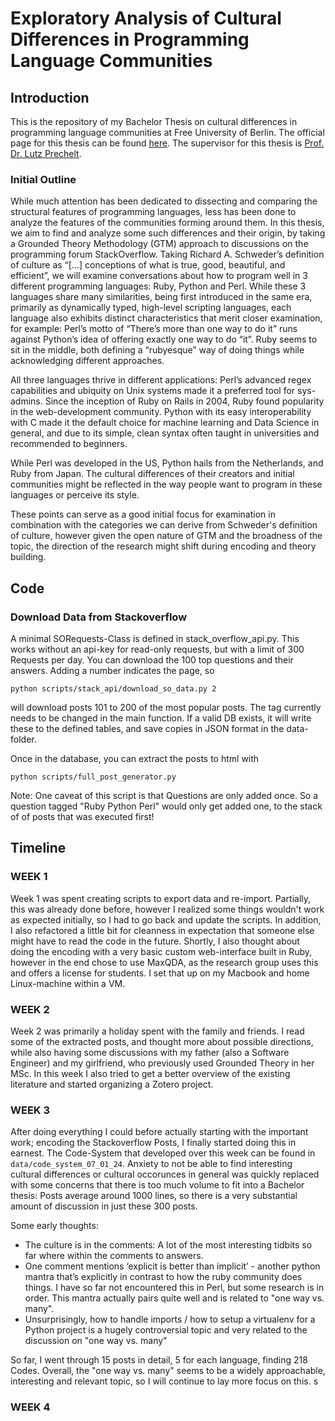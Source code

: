 # Exploratory Analysis of Cultural Differences in Programming Language Communities

## Introduction

This is the repository of my Bachelor Thesis on cultural differences in programming language communities at Free University of Berlin. The official page for this thesis can be found [here](https://www.mi.fu-berlin.de/w/SE/ThesisProgrammingLanguageCommunites). The supervisor for this thesis is [Prof. Dr. Lutz Prechelt](https://www.mi.fu-berlin.de/en/inf/groups/ag-se/members/prechelt.html).

### Initial Outline

While much attention has been dedicated to dissecting and comparing the structural features of programming languages, less has been done to analyze the features of the communities forming around them. In this thesis, we aim to find and analyze some such differences and their origin, by taking a Grounded Theory Methodology (GTM) approach to discussions on the programming forum StackOverflow. Taking Richard A. Schweder’s definition of culture as “[...] conceptions of what is true, good, beautiful, and efficient”, we will examine conversations about how to program well in 3 different programming languages: Ruby, Python and Perl. While these 3 languages share many similarities, being first introduced in the same era, primarily as dynamically typed, high-level scripting languages, each language also exhibits distinct characteristics that merit closer examination, for example:
Perl’s motto of “There’s more than one way to do it” runs against Python’s idea of offering exactly one way to do “it”. Ruby seems to sit in the middle, both defining a “rubyesque” way of doing things while acknowledging different approaches.

All three languages thrive in different applications: Perl’s advanced regex capabilities and ubiquity on Unix systems made it a preferred tool for sys-admins. Since the inception of Ruby on Rails in 2004, Ruby found popularity in the web-development community. Python with its easy interoperability with C made it the default choice for machine learning and Data Science in general, and due to its simple, clean syntax often taught in universities and recommended to beginners.

While Perl was developed in the US, Python hails from the Netherlands, and Ruby from Japan. The cultural differences of their creators and initial communities might be reflected in the way people want to program in these languages or perceive its style.

These points can serve as a good initial focus for examination in combination with the categories we can derive from Schweder's definition of culture, however given the open nature of GTM and the broadness of the topic, the direction of the research might shift during encoding and theory building.

## Code

### Download Data from Stackoverflow

A minimal SORequests-Class is defined in stack_overflow_api.py. This works without an api-key for read-only requests, but with a limit of 300 Requests per day.
You can download the 100 top questions and their answers. Adding a number indicates the page, so

`python scripts/stack_api/download_so_data.py 2`

will download posts 101 to 200 of the most popular posts. The tag currently needs to be changed in the main function.
If a valid DB exists, it will write these to the defined tables, and save copies in JSON format in the data-folder.

Once in the database, you can extract the posts to html with

`python scripts/full_post_generator.py`

Note: One caveat  of this script is that Questions are only added once. So a question tagged "Ruby Python Perl" would only get added one, to the stack of of posts that was executed first!

## Timeline

### WEEK 1
Week 1 was spent creating scripts to export data and re-import. Partially, this was already done before, however I realized some things wouldn't work as expected initially, so I had to go back and update the scripts. In addition, I also refactored a little bit for cleanness in expectation that someone else might have to read the code in the future.
Shortly, I also thought about doing the encoding with a very basic custom web-interface built in Ruby, however in the end chose to use MaxQDA, as the research group uses this and offers a license for students. I set that up on my Macbook and home Linux-machine within a VM.

### WEEK 2
Week 2 was primarily a holiday spent with the family and friends. I read some of the extracted posts, and thought more about possible directions, while also having some discussions with my father (also a Software Engineer) and my girlfriend, who previously used Grounded Theory in her MSc. In this week I also tried to get a better overview of the existing  literature and started organizing a Zotero project.

### WEEK 3
After doing everything I could before actually starting with the important work; encoding the Stackoverflow Posts, I finally started doing this in earnest.
The Code-System that developed over this week can be found in `data/code_system_07_01_24`.
Anxiety to not be able to find interesting cultural differences or cultural occorunces in general was quickly replaced with some concerns that there is too much volume to fit into a Bachelor thesis: Posts average around 1000 lines, so there is a very substantial amount  of discussion in just these 300 posts.

Some early thoughts:
- The culture is in the comments: A lot of the most interesting tidbits so far where within the comments to answers.
- One comment mentions ‘explicit is better than implicit’ - another python mantra that’s explicitly in contrast to how the ruby community does things. I have so far not encountered this in Perl, but some research is in order. This mantra actually pairs quite well and is related to "one way vs. many".
- Unsurprisingly, how to handle imports / how to setup a virtualenv for a Python project is a hugely controversial topic and very related to the discussion on "one way vs. many"

So far, I went through 15 posts in detail, 5 for each language, finding 218 Codes. Overall, the "one way vs. many" seems to be a widely approachable, interesting and relevant topic, so I will continue to lay more focus on this. s

### WEEK 4
